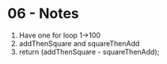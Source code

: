 # 06 - Notes

1. Have one for loop 1->100
2. addThenSquare and squareThenAdd
3. return (addThenSquare - squareThenAdd);
